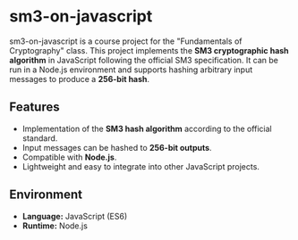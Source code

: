# sm3-on-javascript

sm3-on-javascript is a course project for the "Fundamentals of Cryptography" class. This project implements the **SM3 cryptographic hash algorithm** in JavaScript following the official SM3 specification. It can be run in a Node.js environment and supports hashing arbitrary input messages to produce a **256-bit hash**.

## Features

- Implementation of the **SM3 hash algorithm** according to the official standard.
- Input messages can be hashed to **256-bit outputs**.
- Compatible with **Node.js**.
- Lightweight and easy to integrate into other JavaScript projects.

## Environment

- **Language:** JavaScript (ES6)
- **Runtime:** Node.js
